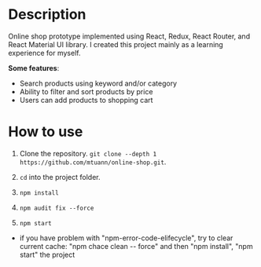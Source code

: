 

# Description

Online shop prototype implemented using React, Redux, React Router, and React Material UI library. I created
this project mainly as a learning experience for myself.

<!-- [Source code](https://github.com/giorgi-m/online-shop) -->

<!-- <img src="https://raw.githubusercontent.com/giorgi-m/online-shop/master/src/Images/screenshot.PNG" width="820" height="420">
 --> 

**Some features**:
- Search products using keyword and/or category
- Ability to filter and sort products by price
- Users can add products to shopping cart 
 
# How to use

1. Clone the repository.
   ```git clone --depth 1 https://github.com/mtuann/online-shop.git```.  

2. ```cd``` into the project folder.
3. ```npm install```
4. ```npm audit fix --force```
5. ```npm start```

- if you have problem with "npm-error-code-elifecycle", try to clear current cache: "npm chace clean -- force" and then "npm install", "npm start" the project
 

